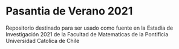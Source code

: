 # Pasantia de Verano 2021
Repositorio destinado para ser usado como fuente en la Estadía de Investigación 2021 de la Facultad de Matematicas de la Pontificia Universidad Catolica de Chile
